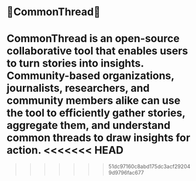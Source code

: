 # 🧵CommonThread🧵

CommonThread is an open-source collaborative tool that enables users to turn stories into insights. Community-based organizations, journalists, researchers, and community members alike can use the tool to efficiently gather stories, aggregate them, and understand common threads to draw insights for action.
<<<<<<< HEAD
=======

>>>>>>> 51dc97160c8abd175dc3acf292049d9796fac677
